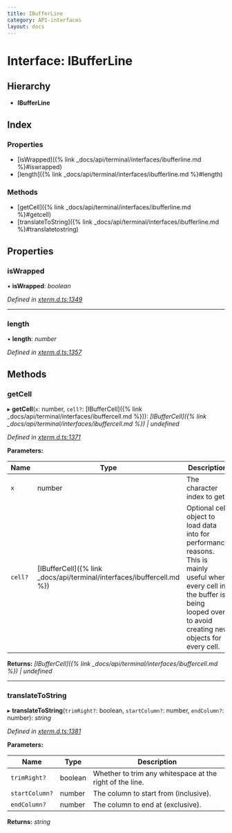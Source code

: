 ```yaml
---
title: IBufferLine
category: API-interfaces
layout: docs
---
```



# Interface: IBufferLine

## Hierarchy

* **IBufferLine**

## Index

### Properties

* [isWrapped]({% link _docs/api/terminal/interfaces/ibufferline.md %}#iswrapped)
* [length]({% link _docs/api/terminal/interfaces/ibufferline.md %}#length)

### Methods

* [getCell]({% link _docs/api/terminal/interfaces/ibufferline.md %}#getcell)
* [translateToString]({% link _docs/api/terminal/interfaces/ibufferline.md %}#translatetostring)

## Properties

###  isWrapped

• **isWrapped**: *boolean*

*Defined in [xterm.d.ts:1349](https://github.com/xtermjs/xterm.js/blob/5.0.0/typings/xterm.d.ts#L1349)*

___

###  length

• **length**: *number*

*Defined in [xterm.d.ts:1357](https://github.com/xtermjs/xterm.js/blob/5.0.0/typings/xterm.d.ts#L1357)*

## Methods

###  getCell

▸ **getCell**(`x`: number, `cell?`: [IBufferCell]({% link _docs/api/terminal/interfaces/ibuffercell.md %})): *[IBufferCell]({% link _docs/api/terminal/interfaces/ibuffercell.md %}) | undefined*

*Defined in [xterm.d.ts:1371](https://github.com/xtermjs/xterm.js/blob/5.0.0/typings/xterm.d.ts#L1371)*

**Parameters:**

Name | Type | Description |
------ | ------ | ------ |
`x` | number | The character index to get. |
`cell?` | [IBufferCell]({% link _docs/api/terminal/interfaces/ibuffercell.md %}) | Optional cell object to load data into for performance reasons. This is mainly useful when every cell in the buffer is being looped over to avoid creating new objects for every cell.  |

**Returns:** *[IBufferCell]({% link _docs/api/terminal/interfaces/ibuffercell.md %}) | undefined*

___

###  translateToString

▸ **translateToString**(`trimRight?`: boolean, `startColumn?`: number, `endColumn?`: number): *string*

*Defined in [xterm.d.ts:1381](https://github.com/xtermjs/xterm.js/blob/5.0.0/typings/xterm.d.ts#L1381)*

**Parameters:**

Name | Type | Description |
------ | ------ | ------ |
`trimRight?` | boolean | Whether to trim any whitespace at the right of the line. |
`startColumn?` | number | The column to start from (inclusive). |
`endColumn?` | number | The column to end at (exclusive).  |

**Returns:** *string*

